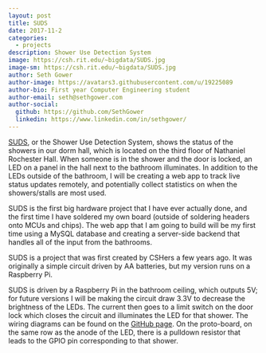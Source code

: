 ```yaml
---
layout: post
title: SUDS
date: 2017-11-2
categories:
  - projects
description: Shower Use Detection System
image: https://csh.rit.edu/~bigdata/SUDS.jpg
image-sm: https://csh.rit.edu/~bigdata/SUDS.jpg
author: Seth Gower
author-image: https://avatars3.githubusercontent.com/u/19225089
author-bio: First year Computer Engineering student
author-email: seth@sethgower.com
author-social:
  github: https://github.com/SethGower
  linkedin: https://www.linkedin.com/in/sethgower/
---
```

[SUDS](https://github.com/sethgower/suds), or the Shower Use Detection System, shows the status of the showers in our dorm hall, which is located on the third floor of Nathaniel Rochester Hall. When someone is in the shower and the door is locked, an LED on a panel in the hall next to the bathroom illuminates. In addition to the LEDs outside of the bathroom, I will be creating a web app to track live status updates remotely, and potentially collect statistics on when the showers/stalls are most used.

SUDS is the first big hardware project that I have ever actually done, and the first time I have soldered my own board (outside of soldering headers onto MCUs and chips). The web app that I am going to build will be my first time using a MySQL database and creating a server-side backend that handles all of the input from the bathrooms.

SUDS is a project that was first created by CSHers a few years ago. It was originally a simple circuit driven by AA batteries, but my version runs on a Raspberry Pi.

SUDS is driven by a Raspberry Pi in the bathroom ceiling, which outputs 5V; for future versions I will be making the circuit draw 3.3V to decrease the brightness of the LEDs. The current then goes to a limit switch on the door lock which closes the circuit and illuminates the LED for that shower. The wiring diagrams can be found on the [GitHub page](https://github.com/sethgower/suds). On the proto-board, on the same row as the anode of the LED, there is a pulldown resistor that leads to the GPIO pin corresponding to that shower.

